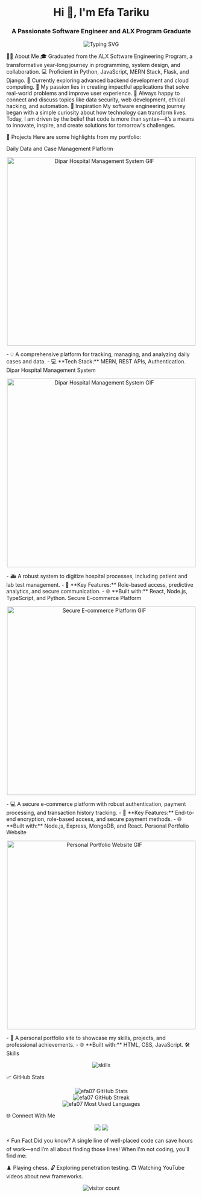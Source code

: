 <h1 align="center">Hi 👋, I'm Efa Tariku</h1> <h3 align="center">A Passionate Software Engineer and ALX Program Graduate</h3>
<p align="center"> <img src="https://readme-typing-svg.herokuapp.com?font=Fira+Code&size=22&pause=1000&color=00ADB5&center=true&width=450&lines=Software+Engineer+and+Problem+Solver;ALX+Software+Engineering+Graduate;Ethical+Hacker+%26+Web+Developer;Turning+Ideas+into+Code;Building+Secure+%26+Impactful+Applications" alt="Typing SVG" /> </p>
👨‍💻 About Me
🎓 Graduated from the ALX Software Engineering Program, a transformative year-long journey in programming, system design, and collaboration.
💻 Proficient in Python, JavaScript, MERN Stack, Flask, and Django.
🌱 Currently exploring advanced backend development and cloud computing.
🔭 My passion lies in creating impactful applications that solve real-world problems and improve user experience.
💬 Always happy to connect and discuss topics like data security, web development, ethical hacking, and automation.
🌟 Inspiration
My software engineering journey began with a simple curiosity about how technology can transform lives. Today, I am driven by the belief that code is more than syntax—it’s a means to innovate, inspire, and create solutions for tomorrow's challenges.

📂 Projects
Here are some highlights from my portfolio:

Daily Data and Case Management Platform
<p align="center"> <img src="https://media.giphy.com/media/26BRuo6sLetdllPAQ/giphy.gif" alt="Dipar Hospital Management System GIF" width="500"/> </p> - 💡 A comprehensive platform for tracking, managing, and analyzing daily cases and data. - 💻 **Tech Stack:** MERN, REST APIs, Authentication.
Dipar Hospital Management System
<p align="center"> <img src="https://media.giphy.com/media/26BRuo6sLetdllPAQ/giphy.gif" alt="Dipar Hospital Management System GIF" width="500"/> </p> - 🚑 A robust system to digitize hospital processes, including patient and lab test management. - 🔐 **Key Features:** Role-based access, predictive analytics, and secure communication. - 🌐 **Built with:** React, Node.js, TypeScript, and Python.
Secure E-commerce Platform
<p align="center"> <img src="https://media.giphy.com/media/U3WZjQT6nJz1K/giphy.gif" alt="Secure E-commerce Platform GIF" width="500"/> </p> - 💻 A secure e-commerce platform with robust authentication, payment processing, and transaction history tracking. - 🔐 **Key Features:** End-to-end encryption, role-based access, and secure payment methods. - 🌐 **Built with:** Node.js, Express, MongoDB, and React.
Personal Portfolio Website
<p align="center"> <img src="https://media.giphy.com/media/kqjL17yFuN0o/giphy.gif" alt="Personal Portfolio Website GIF" width="500"/> </p> - 🎨 A personal portfolio site to showcase my skills, projects, and professional achievements. - 🌐 **Built with:** HTML, CSS, JavaScript.
🛠 Skills
<p align="center"> <img src="https://skillicons.dev/icons?i=python,javascript,react,nodejs,flask,django,mongodb,git,docker" alt="skills" /> </p>
📈 GitHub Stats
<p align="center"> <img src="https://github-readme-stats.vercel.app/api?username=efa07&show_icons=true&theme=tokyonight" alt="efa07 GitHub Stats" /> <br /> <img src="https://github-readme-streak-stats.herokuapp.com/?user=efa07&theme=tokyonight" alt="efa07 GitHub Streak" /> <br /> <img src="https://github-readme-stats.vercel.app/api/top-langs/?username=efa07&layout=compact&theme=tokyonight" alt="efa07 Most Used Languages" /> </p>
🌐 Connect With Me
<p align="center"> <a href="https://www.linkedin.com/in/efa-tariku-39509a29a/" target="_blank"><img src="https://img.shields.io/badge/LinkedIn-blue?style=for-the-badge&logo=linkedin&logoColor=white" /></a> <a href="mailto:efatariku07@gmail.com"><img src="https://img.shields.io/badge/Email-red?style=for-the-badge&logo=gmail&logoColor=white" /></a> </p>
⚡ Fun Fact
Did you know? A single line of well-placed code can save hours of work—and I’m all about finding those lines! When I'm not coding, you’ll find me:

♟️ Playing chess.
🔓 Exploring penetration testing.
📺 Watching YouTube videos about new frameworks.
<p align="center"> <img src="https://visitor-badge.glitch.me/badge?page_id=efa07.efa07" alt="visitor count" /> </p>
